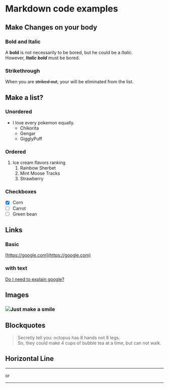 # Markdown code examples

## Make Changes on your body

### Bold and Italic
A **bold** is not necessarily to be bored, but he could be a *Italic*. <br>
However, ***Italic bold*** must be bored.

### Strikethrough
When you are ~~striked out~~, your will be eliminated from the list.

## Make a list?

### Unordered
- I love every pokemon equally.
  - Chikorita
  - Gengar
  - GigglyPuff
 
### Ordered
1. Ice cream flavors ranking
   1. Rainbow Sherbet
   2. Mint Moose Tracks
   3. Strawberry
  
### Checkboxes
- [x] Corn
- [ ] Carrot
- [ ] Green bean

## Links

### Basic
[https://google.com](https://google.com)

### with text
[Do I need to explain google?](https://google.com)

## Images

### ![Just make a smile](https://www.directivegroup.com/wp-content/uploads/2017/03/smile-9047-9380-hd-wallpapers-1.jpg)

## Blockquotes

>Secretly tell you: octopus has 8 hands not 8 legs. <br>
>So, they could make 4 cups of bubble tea at a time, but can not walk.

## Horizontal Line
---
or
***
